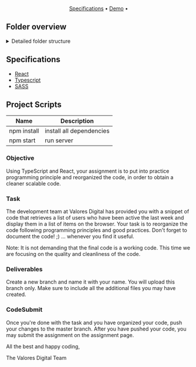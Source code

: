 <p align="center">
  <a href="#specifications">Specifications</a> •
  <a href="https://vdtest1.netlify.app/" target="_blank">Demo</a> •
</p>

## Folder overview

<details>
<summary>Detailed folder structure</summary>

```
.
public/
src/
| assets/
|-- components/
|   |-- UserCard/
|   |   |-- UserCard.tsx
|   |   |-- UserCard.scss
|-- pages/
|   |-- Home/
|   |   |-- Home.tsx
|   |   |-- Home.scss
|   |-- index.js
|-- routes/
|   |-- routes.tsx
|-- styles/
|   |-- _Vars.scss
|   |-- index.scss
|-- typing/
|   |-- UserInterfaces.ts
|-- utils/
|   |-- Helpers.tsx
|   |-- Services.tsx
|-- App.tsx
|-- index.tsx
```
</details>

## Specifications 
- [React](https://reactjs.org/)
- [Typescript](https://www.typescriptlang.org/docs/)
- [SASS](https://sass-lang.com/)


## Project Scripts
| Name | Description |
| ------ | ------ |
| npm install | install all dependencies |
| npm start | run server|

### Objective

Using TypeScript and React, your assignment is to put into practice programming principle and reorganized the code, in order to obtain a cleaner scalable code.

### Task

The development team at Valores Digital has provided you with a snippet of code that retrieves a list of users who have been active the last week and display them in a list of items on the browser. Your task is to reorganize the code following programming principles and good practices. Don't forget to document the code! ;) ... whenever you find it useful.

Note: It is not demanding that the final code is a working code. This time we are focusing on the quality and cleanliness of the code. 

### Deliverables

Create a new branch and name it with your name. You will upload this branch only. Make sure to include all the additional files you may have created. 

### CodeSubmit

Once you're done with the task and you have organized your code, push your changes to the master branch. After you have pushed your code, you may submit the assignment on the assignment page.

All the best and happy coding,

The Valores Digital Team
